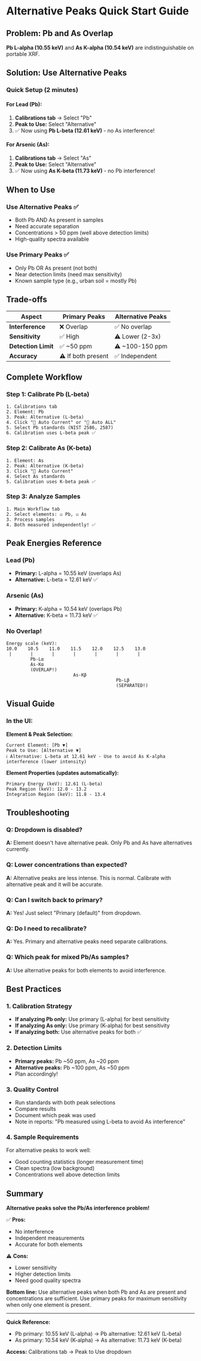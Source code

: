 # Alternative Peaks Quick Start Guide

## Problem: Pb and As Overlap

**Pb L-alpha (10.55 keV)** and **As K-alpha (10.54 keV)** are indistinguishable on portable XRF.

## Solution: Use Alternative Peaks

### Quick Setup (2 minutes)

#### For Lead (Pb):
1. **Calibrations tab** → Select "Pb"
2. **Peak to Use:** Select "Alternative"
3. ✅ Now using **Pb L-beta (12.61 keV)** - no As interference!

#### For Arsenic (As):
1. **Calibrations tab** → Select "As"
2. **Peak to Use:** Select "Alternative"
3. ✅ Now using **As K-beta (11.73 keV)** - no Pb interference!

## When to Use

### Use Alternative Peaks ✅
- Both Pb AND As present in samples
- Need accurate separation
- Concentrations > 50 ppm (well above detection limits)
- High-quality spectra available

### Use Primary Peaks ✅
- Only Pb OR As present (not both)
- Near detection limits (need max sensitivity)
- Known sample type (e.g., urban soil = mostly Pb)

## Trade-offs

| Aspect | Primary Peaks | Alternative Peaks |
|--------|--------------|-------------------|
| **Interference** | ❌ Overlap | ✅ No overlap |
| **Sensitivity** | ✅ High | ⚠️ Lower (2-3x) |
| **Detection Limit** | ✅ ~50 ppm | ⚠️ ~100-150 ppm |
| **Accuracy** | ⚠️ If both present | ✅ Independent |

## Complete Workflow

### Step 1: Calibrate Pb (L-beta)
```
1. Calibrations tab
2. Element: Pb
3. Peak: Alternative (L-beta)
4. Click "🤖 Auto Current" or "🚀 Auto ALL"
5. Select Pb standards (NIST 2586, 2587)
6. Calibration uses L-beta peak ✅
```

### Step 2: Calibrate As (K-beta)
```
1. Element: As
2. Peak: Alternative (K-beta)
3. Click "🤖 Auto Current"
4. Select As standards
5. Calibration uses K-beta peak ✅
```

### Step 3: Analyze Samples
```
1. Main Workflow tab
2. Select elements: ☑️ Pb, ☑️ As
3. Process samples
4. Both measured independently! ✅
```

## Peak Energies Reference

### Lead (Pb)
- **Primary:** L-alpha = 10.55 keV (overlaps As)
- **Alternative:** L-beta = 12.61 keV ✅

### Arsenic (As)
- **Primary:** K-alpha = 10.54 keV (overlaps Pb)
- **Alternative:** K-beta = 11.73 keV ✅

### No Overlap!
```
Energy scale (keV):
10.0    10.5    11.0    11.5    12.0    12.5    13.0
 |       |       |       |       |       |       |
         Pb-Lα
         As-Kα   
         (OVERLAP!)
                         As-Kβ
                                         Pb-Lβ
                                         (SEPARATED!)
```

## Visual Guide

### In the UI:

**Element & Peak Selection:**
```
Current Element: [Pb ▼]
Peak to Use: [Alternative ▼]
ℹ️ Alternative: L-beta at 12.61 keV - Use to avoid As K-alpha interference (lower intensity)
```

**Element Properties (updates automatically):**
```
Primary Energy (keV): 12.61 (L-beta)
Peak Region (keV): 12.0 - 13.2
Integration Region (keV): 11.8 - 13.4
```

## Troubleshooting

### Q: Dropdown is disabled?
**A:** Element doesn't have alternative peak. Only Pb and As have alternatives currently.

### Q: Lower concentrations than expected?
**A:** Alternative peaks are less intense. This is normal. Calibrate with alternative peak and it will be accurate.

### Q: Can I switch back to primary?
**A:** Yes! Just select "Primary (default)" from dropdown.

### Q: Do I need to recalibrate?
**A:** Yes. Primary and alternative peaks need separate calibrations.

### Q: Which peak for mixed Pb/As samples?
**A:** Use alternative peaks for both elements to avoid interference.

## Best Practices

### 1. Calibration Strategy
- **If analyzing Pb only:** Use primary (L-alpha) for best sensitivity
- **If analyzing As only:** Use primary (K-alpha) for best sensitivity
- **If analyzing both:** Use alternative peaks for both ✅

### 2. Detection Limits
- **Primary peaks:** Pb ~50 ppm, As ~20 ppm
- **Alternative peaks:** Pb ~100 ppm, As ~50 ppm
- Plan accordingly!

### 3. Quality Control
- Run standards with both peak selections
- Compare results
- Document which peak was used
- Note in reports: "Pb measured using L-beta to avoid As interference"

### 4. Sample Requirements
For alternative peaks to work well:
- Good counting statistics (longer measurement time)
- Clean spectra (low background)
- Concentrations well above detection limits

## Summary

**Alternative peaks solve the Pb/As interference problem!**

✅ **Pros:**
- No interference
- Independent measurements
- Accurate for both elements

⚠️ **Cons:**
- Lower sensitivity
- Higher detection limits
- Need good quality spectra

**Bottom line:** Use alternative peaks when both Pb and As are present and concentrations are sufficient. Use primary peaks for maximum sensitivity when only one element is present.

---

**Quick Reference:**
- Pb primary: 10.55 keV (L-alpha) → Pb alternative: 12.61 keV (L-beta)
- As primary: 10.54 keV (K-alpha) → As alternative: 11.73 keV (K-beta)

**Access:** Calibrations tab → Peak to Use dropdown
